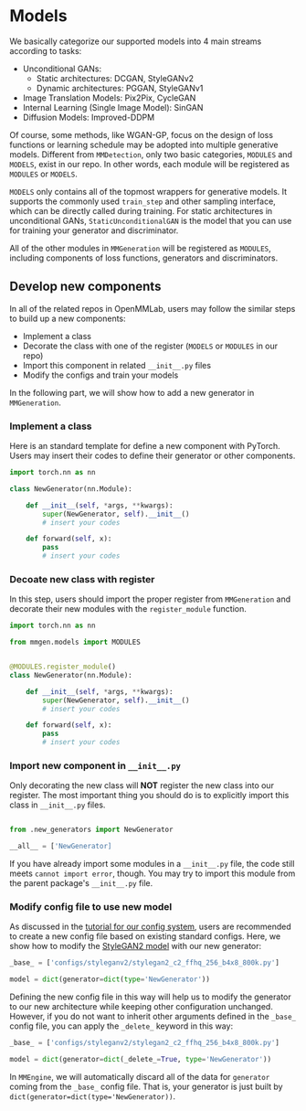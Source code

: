 # Models

We basically categorize our supported models into 4 main streams according to tasks:

- Unconditional GANs:
  - Static architectures: DCGAN, StyleGANv2
  - Dynamic architectures: PGGAN, StyleGANv1
- Image Translation Models: Pix2Pix, CycleGAN
- Internal Learning (Single Image Model): SinGAN
- Diffusion Models: Improved-DDPM

Of course, some methods, like WGAN-GP, focus on the design of loss functions or learning schedule may be adopted into multiple generative models. Different from `MMDetection`, only two basic categories, `MODULES` and `MODELS`, exist in our repo. In other words, each module will be registered as `MODULES` or `MODELS`.

`MODELS` only contains all of the topmost wrappers for generative models. It supports the commonly used `train_step` and other sampling interface, which can be directly called during training. For static architectures in unconditional GANs, `StaticUnconditionalGAN` is the model that you can use for training your generator and discriminator.

All of the other modules in `MMGeneration` will be registered as `MODULES`, including components of loss functions, generators and discriminators.

## Develop new components

In all of the related repos in OpenMMLab, users may follow the similar steps to build up a new components:

- Implement a class
- Decorate the class with one of the register (`MODELS` or `MODULES` in our repo)
- Import this component in related `__init__.py` files
- Modify the configs and train your models

In the following part, we will show how to add a new generator in `MMGeneration`.

### Implement a class

Here is an standard template for define a new component with PyTorch. Users may insert their codes to define their generator or other components.

```python
import torch.nn as nn

class NewGenerator(nn.Module):

    def __init__(self, *args, **kwargs):
        super(NewGenerator, self).__init__()
        # insert your codes

    def forward(self, x):
        pass
        # insert your codes
```

### Decoate new class with register

In this step, users should import the proper register from `MMGeneration` and decorate their new modules with the `register_module` function.

```python
import torch.nn as nn

from mmgen.models import MODULES


@MODULES.register_module()
class NewGenerator(nn.Module):

    def __init__(self, *args, **kwargs):
        super(NewGenerator, self).__init__()
        # insert your codes

    def forward(self, x):
        pass
        # insert your codes
```

### Import new component in `__init__.py`

Only decorating the new class will **NOT** register the new class into our register. The most important thing you should do is to explicitly import this class in `__init__.py` files.

```python

from .new_generators import NewGenerator

__all__ = ['NewGenerator]
```

If you have already import some modules in a `__init__.py` file, the code still meets `cannot import error`, though. You may try to import this module from the parent package's `__init__.py` file.

### Modify config file to use new model

As discussed in the [tutorial for our config system](../user_guides/config.md), users are recommended to create a new config file based on existing standard configs. Here, we show how to modify the [StyleGAN2 model](https://github.com/open-mmlab/mmgeneration/blob/1.x/configs/styleganv2/stylegan2_c2_ffhq_256_b4x8_800k.py) with our new generator:

```python
_base_ = ['configs/styleganv2/stylegan2_c2_ffhq_256_b4x8_800k.py']

model = dict(generator=dict(type='NewGenerator'))
```

Defining the new config file in this way will help us to modify the generator to our new architecture while keeping other configuration unchanged. However, if you do not want to inherit other arguments defined in the `_base_` config file, you can apply the `_delete_` keyword in this way:

```python
_base_ = ['configs/styleganv2/stylegan2_c2_ffhq_256_b4x8_800k.py']

model = dict(generator=dict(_delete_=True, type='NewGenerator'))
```

In `MMEngine`, we will automatically discard all of the data for `generator` coming from the `_base_` config file. That is, your generator is just built by `dict(generator=dict(type='NewGenerator))`.
